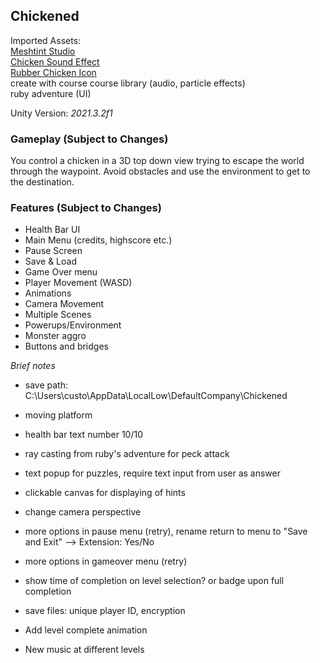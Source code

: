 ## Chickened
Imported Assets:  
[Meshtint Studio](https://assetstore.unity.com/publishers/3867)  
[Chicken Sound Effect](https://www.youtube.com/watch?v=ML6QPGbfMS4)  
[Rubber Chicken Icon](https://www.kindpng.com/imgv/iiJmhob_rubber-chicken-png-transparent-png/)  
create with course course library (audio, particle effects)  
ruby adventure (UI)

Unity Version: *2021.3.2f1*  

### Gameplay (Subject to Changes)
You control a chicken in a 3D top down view trying to escape the world through the waypoint. Avoid obstacles and use the environment to get to the destination.

### Features (Subject to Changes)
- Health Bar UI
- Main Menu (credits, highscore etc.)
- Pause Screen
- Save & Load
- Game Over menu
- Player Movement (WASD)
- Animations
- Camera Movement
- Multiple Scenes
- Powerups/Environment
- Monster aggro
- Buttons and bridges


*Brief notes*  
- save path: C:\Users\custo\AppData\LocalLow\DefaultCompany\Chickened

- moving platform
- health bar text number 10/10
- ray casting from ruby's adventure for peck attack
- text popup for puzzles, require text input from user as answer
- clickable canvas for displaying of hints

- change camera perspective
- more options in pause menu (retry), rename return to menu to "Save and Exit" --> Extension: Yes/No
- more options in gameover menu (retry)
- show time of completion on level selection? or badge upon full completion
- save files: unique player ID, encryption
- Add level complete animation
- New music at different levels
